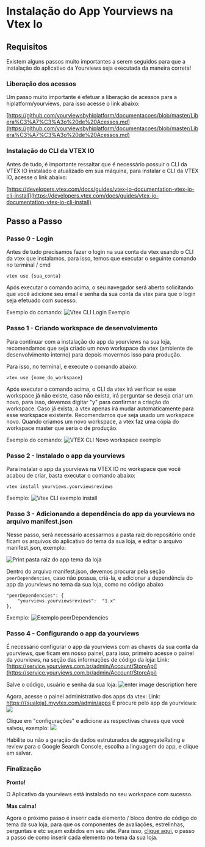 # Instalação do App Yourviews na Vtex Io

## Requisitos

Existem alguns passos muito importantes a serem seguidos para que a instalação do aplicativo da Yourviews seja executada da maneira correta!

### Liberação dos acessos
Um passo muito importante é efetuar a liberação de acessos para a hiplatform/yourviews, para isso acesse o link abaixo:

[https://github.com/yourviewsbyhiplatform/documentacoes/blob/master/Libera%C3%A7%C3%A3o%20de%20Acessos.md](https://github.com/yourviewsbyhiplatform/documentacoes/blob/master/Libera%C3%A7%C3%A3o%20de%20Acessos.md)

### Instalação do CLI da VTEX IO
Antes de tudo, é importante ressaltar que é necessário possuir o CLI da VTEX IO instalado e atualizado em sua máquina, para instalar o CLI da VTEX IO, acesse o link abaixo:

[https://developers.vtex.com/docs/guides/vtex-io-documentation-vtex-io-cli-install](https://developers.vtex.com/docs/guides/vtex-io-documentation-vtex-io-cli-install)

## Passo a Passo

### Passo 0 - Login

Antes de tudo precisamos fazer o login na sua conta da vtex usando o CLI da vtex que instalamos, para isso, temos que executar o seguinte comando no terminal / cmd
```
vtex use {sua_conta}
```
Após executar o comando acima, o seu navegador será aberto solicitando que você adicione seu email e senha da sua conta da vtex para que o login seja efetuado com sucesso.

Exemplo do comando: 
![Vtex CLI Login Exemplo](https://i.imgur.com/cXgewp9.png)

### Passo 1 - Criando workspace de desenvolvimento

Para continuar com a instalação do app da yourviews na sua loja, recomendamos que seja criado um novo workspace da vtex (ambiente de desenvolvimento interno) para depois movermos isso para produção.

Para isso, no terminal, e execute o comando abaixo:
```
vtex use {nome_do_workspace}
```
Após executar o comando acima, o CLI da vtex irá verificar se esse workspace já não existe, caso não exista, irá perguntar se deseja criar um novo, para isso, devemos digitar "y" para confirmar a criação do workspace.
Caso já exista, a vtex apenas irá mudar automaticamente para esse workspace existente. Recomendamos que seja usado um workspace novo. Quando criamos um novo workspace, a vtex faz uma cópia do workspace master que seria o de produção.

Exemplo do comando: 
![VTEX CLI Novo workspace exemplo](https://i.imgur.com/WM5vY4L.png)

### Passo 2 - Instalado o app da yourviews

Para instalar o app da yourviews na VTEX IO no workspace que você acabou de criar, basta executar o comando abaixo:
```
vtex install yourviews.yourviewsreviews
```
Exemplo:
![Vtex CLI exemplo install](https://i.imgur.com/O1oqbyF.png)

### Passo 3 - Adicionando a dependência do app da yourviews no arquivo manifest.json

Nesse passo, será necessário acessarmos a pasta raiz do repositório onde ficam os arquivos do aplicativo do tema da sua loja, e editar o arquivo manifest.json, exemplo:

![Print pasta raiz do app tema da loja](https://i.imgur.com/uJWhHD7.png)

Dentro do arquivo manifest.json, devemos procurar pela seção `peerDependencies`, caso não possua, criá-la, e adicionar a dependência do app da yourviews no tema da sua loja, como no código abaixo
```
"peerDependencies": {
	"yourviews.yourviewsreviews":  "1.x"
},
```

Exemplo:
![Exemplo peerDependencies](https://i.imgur.com/Kws4pcT.png)

### Passo 4 - Configurando o app da yourviews

É necessário configurar o app da yourviews com as chaves da sua conta da yourviews, que ficam em nosso painel, para isso, primeiro acesse o painel da yourviews, na seção das informações de código da loja:
Link: [https://service.yourviews.com.br/admin/Account/StoreApi](https://service.yourviews.com.br/admin/Account/StoreApi) 

Salve o código, usuário e senha da sua loja: 
![enter image description here](https://i.imgur.com/SLdMp8q.png)

Agora, acesse o painel administrativo dos apps da vtex:
Link: [https://{sualoja}.myvtex.com/admin/apps](https://%7Bsualoja%7D.myvtex.com/admin/apps)
E procure pelo app da yourviews:
![](https://i.imgur.com/7ThmLS2.png)

Clique em "configurações" e adicione as respectivas chaves que você salvou, exemplo:
![](https://i.imgur.com/QBRZyXy.png)

Habilite ou não a geração de dados estruturados de aggregateRating e review para o Google Search Console, escolha a linguagem do app, e clique em salvar. 

### Finalização

**Pronto!**

O Aplicativo da yourviews está instalado no seu workspace com sucesso.

**Mas calma!**

Agora o próximo passo é inserir cada elemento / bloco dentro do código do tema da sua loja, para que os componentes de avaliações, estrelinhas, perguntas e etc sejam exibidos em seu site.
Para isso, [clique aqui](https://github.com/yourviewsbyhiplatform/documentacoes/blob/master/Instala%C3%A7%C3%A3o%20dos%20blocos.md), o passo a passo de como inserir cada elemento no tema da sua loja.
<!--stackedit_data:
eyJoaXN0b3J5IjpbOTk3OTA4MDYzXX0=
-->